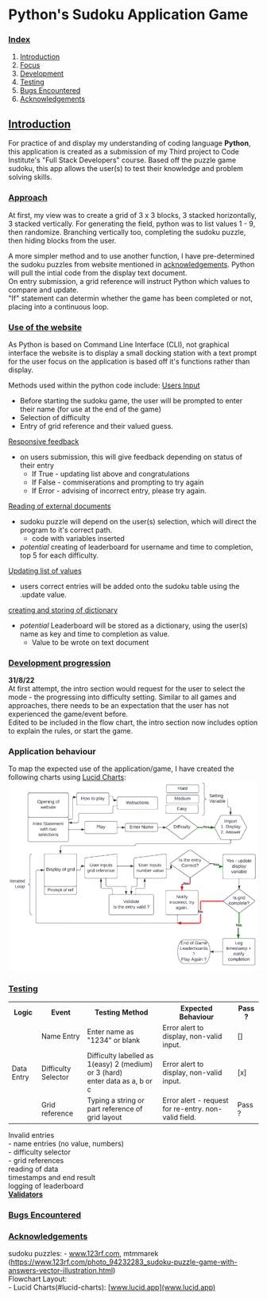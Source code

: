 # Python's Sudoku Application Game

### <u>Index</u>
1. [Introduction](#uintroductionu)
2. [Focus](#uuse-of-the-websiteu)
3. [Development](#udevelopment-progressionu)
4. [Testing](#utestingu)
5. [Bugs Encountered](#ubugs-encounteredu)
5. [Acknowledgements](#uacknowledgementsu)


## <u>Introduction</u>
For practice of and display my understanding of coding language <strong>Python</strong>, this application is created as a submission of my Third project to Code Institute's "Full Stack Developers" course. 
Based off the puzzle game sudoku, this app allows the user(s) to test their knowledge and problem solving skills.

### <u>Approach</u>
At first, my view was to create a grid of 3 x 3 blocks, 3 stacked horizontally, 3 stacked vertically. For generating the field, python was to list values 1 - 9, then randomize. Branching vertically too, completing the sudoku puzzle, then hiding blocks from the user.

A more simpler method and to use another function, I have pre-determined the sudoku puzzles from website mentioned in [acknowledgements](#acknowledgements). Python will pull the intial code from the display text document.<br>
On entry submission, a grid reference will instruct Python which values to compare and update.<br>
"If" statement can determin whether the game has been completed or not, placing into a continuous loop.

### <u>Use of the website</u>
As Python is based on Command Line Interface (CLI), not graphical interface the website is to display a small docking station with a text prompt for the user focus on the application is based off it's functions rather than display.

Methods used within the python code include:
<u>Users Input</u>
- Before starting the sudoku game, the user will be prompted to enter their name (for use at the end of the game)
- Selection of difficulty 
- Entry of grid reference and their valued guess.

<u>Responsive feedback</u>
- on users submission, this will give feedback depending on status of their entry
    - If True - updating list above and congratulations
    - If False - commiserations and prompting to try again
    - If Error - advising of incorrect entry, please try again.

<u>Reading of external documents</u>
- sudoku puzzle will depend on the user(s) selection, which will direct the program to it's correct path.
    - code with variables inserted
- *potential* creating of leaderboard for username and time to completion, top 5 for each difficulty.

<u>Updating list of values</u>
- users correct entries will be added onto the sudoku table using the .update value.

<u>creating and storing of dictionary</u>
- *potential* Leaderboard will be stored as a dictionary, using the user(s) name as key and time to completion as value.
    - Value to be wrote on text document

### <u>Development progression</u>

<strong>31/8/22</strong><br>
    At first attempt, the intro section would request for the user to select the mode - the progressing into difficulty setting. Similar to all games and approaches, there needs to be an expectation that the user has not experienced the game/event before.<br>
    Edited to be included in the flow chart, the intro section now includes option to explain the rules, or start the game.

### Application behaviour

To map the expected use of the application/game, I have created the following charts using [Lucid Charts](#lucid-charts):
<img src = assets\images\readme_images\sudoku_flowchart.png>

### <u>Testing</u>
<table>
<th>Logic</th>
<th>Event</th>
<th>Testing Method</th>
<th>Expected Behaviour</th>
<th>Pass ?</th>
<tr>
<td rowspan = 3>Data Entry</td>
<td>Name Entry</td>
<td>Enter name as "1234" or blank</td>
<td>Error alert to display, non-valid input.</td>
<td>[]</td>
</tr>
<tr>
<td>Difficulty Selector</td>
<td>Difficulty labelled as 1(easy) 2 (medium) or 3 (hard)<br>
enter data as a, b or c</td>
<td>Error alert to display, non-valid input.</td>
<td>[x]</td>
</tr>
<tr>
<td>Grid reference</td>
<td>Typing a string or part reference of grid layout</td>
<td>Error alert - request for re-entry. non-valid field.</td>
<td>Pass ?</td>
</tr>
</table>
Invalid entries<br>
    - name entries (no value, numbers)<br>
    - difficulty selector<br>
    - grid references <br>
reading of data<br>
timestamps and end result<br>
logging of leaderboard
<br>
<strong><u>Validators</u></strong>

### <u>Bugs Encountered</u>

### <u>Acknowledgements</u>

sudoku puzzles:
    - www.123rf.com, mtmmarek (https://www.123rf.com/photo_94232283_sudoku-puzzle-game-with-answers-vector-illustration.html)<br>
Flowchart Layout:<br>
    - Lucid Charts(#lucid-charts): [www.lucid.app](www.lucid.app)<br>
 
